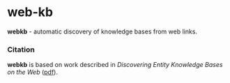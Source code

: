 web-kb
===========================================================

__webkb__ - automatic discovery of knowledge bases from web links.

### Citation

__webkb__ is based on work described in *Discovering Entity Knowledge Bases on the Web* ([pdf](http://www.akbc.ws/2016/papers/26_Paper.pdf)).

